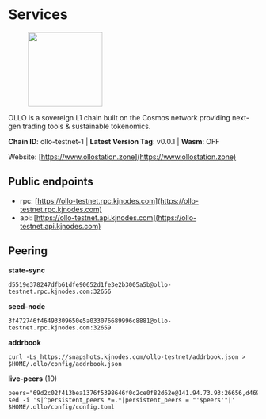 # Services

<figure><img src="https://raw.githubusercontent.com/kj89/testnet_manuals/main/pingpub/logos/ollo.png" width="150" alt=""><figcaption></figcaption></figure>

OLLO is a sovereign L1 chain built on the Cosmos network providing  next-gen trading tools & sustainable tokenomics.

**Chain ID**: ollo-testnet-1 | **Latest Version Tag**: v0.0.1 | **Wasm**: OFF

Website: [https://www.ollostation.zone](https://www.ollostation.zone)


## Public endpoints

* rpc: [https://ollo-testnet.rpc.kjnodes.com](https://ollo-testnet.rpc.kjnodes.com)
* api: [https://ollo-testnet.api.kjnodes.com](https://ollo-testnet.api.kjnodes.com)

## Peering

**state-sync**

```
d5519e378247dfb61dfe90652d1fe3e2b3005a5b@ollo-testnet.rpc.kjnodes.com:32656
```

**seed-node**

```
3f472746f46493309650e5a033076689996c8881@ollo-testnet.rpc.kjnodes.com:32659
```

**addrbook**
```
curl -Ls https://snapshots.kjnodes.com/ollo-testnet/addrbook.json > $HOME/.ollo/config/addrbook.json
```

**live-peers** (10)
```
peers="69d2c02f413bea1376f5398646f0c2ce0f82d62e@141.94.73.93:26656,d4696aba0fbb58a31b2736819ddecf699d787edb@38.242.159.61:26656,98ea25336f87ebca4180c974e8b26aec55611ecb@173.212.226.128:32656,ad204b3422acb2e9a364941e540c99203ec22c5c@212.23.222.93:26656,d5519e378247dfb61dfe90652d1fe3e2b3005a5b@65.109.68.190:32656,125b0e30f00df3ff2ee7b29b7992ed888998ad31@65.109.28.177:47656,c5ffaa34423e83bf2d63c8780ead6977a19fa64e@65.109.30.117:36656,74e60a35557efc793edb10667c3fff979ccbf49f@141.95.204.81:26656,ea21f774b9a4c170a7fe4685074eef5fde7db193@116.202.236.115:22046,42beefd08b5f8580177d1506220db3a548090262@65.108.195.29:26116"
sed -i 's|^persistent_peers *=.*|persistent_peers = "'$peers'"|' $HOME/.ollo/config/config.toml
```
